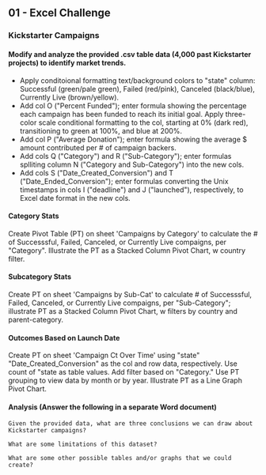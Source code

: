 ## 01 - Excel Challenge

### Kickstarter Campaigns
#### Modify and analyze the provided .csv table data (4,000 past Kickstarter projects) to identify market trends.
* Apply conditoional formatting text/background colors to "state" column: Successful (green/pale green), Failed (red/pink), Canceled (black/blue), Currently Live (brown/yellow).
* Add col O ("Percent Funded"); enter formula showing the percentage each campaign has been funded to reach its initial goal. Apply three-color scale conditional formatting to the col, starting at 0% (dark red), transitioning to green at 100%, and blue at 200%.
* Add col P ("Average Donation"); enter formula showing the average $ amount contributed per # of campaign backers.
* Add cols Q ("Category") and R ("Sub-Category"); enter formulas splliting column N ("Category and Sub-Category") into the new cols. 
* Add cols S ("Date_Created_Conversion") and T ("Date_Ended_Conversion"); enter formulas converting the Unix timestamps in cols I ("deadline") and J ("launched"), respectively, to Excel date format in the new cols.

#### Category Stats

Create Pivot Table (PT) on sheet 'Campaigns by Category' to calculate the # of Successsful, Failed, Canceled, or Currently Live compaigns, per "Category". Illustrate the PT as a Stacked Column Pivot Chart, w country filter.

#### Subcategory Stats

Create PT on sheet 'Campaigns by Sub-Cat' to calculate # of Successsful, Failed, Canceled, or Currently Live compaigns, per "Sub-Category"; illustrate PT as a Stacked Column Pivot Chart, w filters by country and parent-category.

#### Outcomes Based on Launch Date

Create PT on sheet 'Campaign Ct Over Time' using "state" "Date_Created_Conversion" as the col and row data, respectively. Use count of "state as table values. Add filter based on "Category." Use PT grouping to view data by month or by year. Illustrate PT as a Line Graph Pivot Chart.

#### Analysis (Answer the following in a separate Word document)

    Given the provided data, what are three conclusions we can draw about Kickstarter campaigns?

    What are some limitations of this dataset?

    What are some other possible tables and/or graphs that we could create?